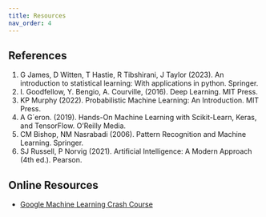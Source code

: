 ```yaml
---
title: Resources
nav_order: 4
---
```


## References
1. G James, D Witten, T Hastie, R Tibshirani, J Taylor (2023). An introduction to statistical learning:
With applications in python. Springer.
2. I. Goodfellow, Y. Bengio, A. Courville, (2016). Deep Learning. MIT Press.
3. KP Murphy (2022). Probabilistic Machine Learning: An Introduction. MIT Press.
4. A G´eron. (2019). Hands-On Machine Learning with Scikit-Learn, Keras, and TensorFlow. O’Reilly
Media.
5. CM Bishop, NM Nasrabadi (2006). Pattern Recognition and Machine Learning. Springer.
6. SJ Russell, P Norvig (2021). Artificial Intelligence: A Modern Approach (4th ed.). Pearson.


## Online Resources
- [Google Machine Learning Crash Course](https://developers.google.com/machine-learning/crash-course)
